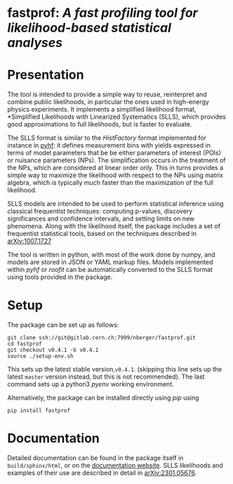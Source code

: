 # fastprof: *A fast profiling tool for likelihood-based statistical analyses*

Presentation
============

The tool is intended to provide a simple way to reuse, reinterpret and combine public likelihoods, in particular the ones used in
high-energy physics experiments. It implements a simplified likelihood format, *Simplified Likelihoods with Linearized Systematics (SLLS), which provides good approximations to full likelihoods, but is faster to evaluate.

The SLLS format is similar to the *HistFactory* format implemented for instance in [pyhf](https://github.com/scikit-hep/pyhf): it defines measurement bins with yields expressed in terms of model parameters that be be either parameters of interest (POIs) or nuisance parameters (NPs). The simplification occurs in the treatment of the NPs, which are considered at linear order only. This in turns provides a simple way to maximize the likelihood with respect to the NPs using matrix algebra, which is typically much faster than the maximization of the full likelihood.

SLLS models are intended to be used to perform statistical inference using classical frequentist techniques: computing p-values, discovery significances and confidence intervals, and setting limits on new phenomena. Along with the likelihood itself, the package includes a set of frequentist statistical tools, based on the techniques described in [arXiv:1007.1727](https://arxiv.org/abs/1007.1727)

The tool is written in python, with most of the work done by numpy, and models are stored in JSON or YAML markup files. Models implemented within *pyhf* or *roofit* can be automatically converted to the SLLS format using tools provided in the package.


Setup
=====

The package can be set up as follows:
```
git clone ssh://git@gitlab.cern.ch:7999/nberger/fastprof.git
cd fastprof
git checkout v0.4.1 -b v0.4.1
source ./setup-env.sh
````

This sets up the latest stable version,`v0.4.1`. (skipping this line sets up the latest `master` version instead, but this is not recommended).
The last command sets up a python3 *pyenv* working environment.

Alternatively, the package can be installed directly using *pip* using
```
pip install fastprof
```


Documentation
=============

Detailed documentation can be found in the package itself in `build/sphinx/html`, or on the [documentation website](https://fastprof.web.cern.ch).
SLLS likelihoods and examples of their use are described in detail in [arXiv:2301.05676](https://arxiv.org/abs/2301.05676).
